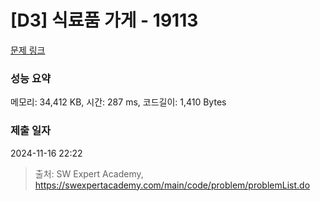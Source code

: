 # [D3] 식료품 가게 - 19113 

[문제 링크](https://swexpertacademy.com/main/code/problem/problemDetail.do?contestProbId=AYxCRFA6iiEDFASu) 

### 성능 요약

메모리: 34,412 KB, 시간: 287 ms, 코드길이: 1,410 Bytes

### 제출 일자

2024-11-16 22:22



> 출처: SW Expert Academy, https://swexpertacademy.com/main/code/problem/problemList.do